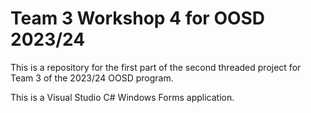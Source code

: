 # Team 3 Workshop 4 for OOSD 2023/24

This is a repository for the first part of the
second threaded project for Team 3 of the
2023/24 OOSD program.

This is a Visual Studio C# Windows Forms
application.
